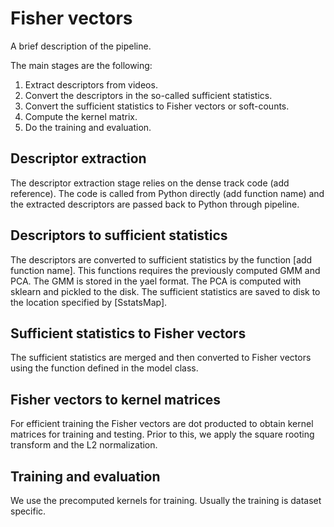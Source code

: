Fisher vectors
==============

A brief description of the pipeline.

The main stages are the following:

1. Extract descriptors from videos.
2. Convert the descriptors in the so-called sufficient statistics.
3. Convert the sufficient statistics to Fisher vectors or soft-counts.
4. Compute the kernel matrix.
5. Do the training and evaluation.

Descriptor extraction
---------------------

The descriptor extraction stage relies on the dense track code (add
reference). The code is called from Python directly (add function
name) and the extracted descriptors are passed back to Python through
pipeline.

Descriptors to sufficient statistics
------------------------------------

The descriptors are converted to sufficient statistics by the function
[add function name]. This functions requires the previously computed
GMM and PCA. The GMM is stored in the yael format. The PCA is computed
with sklearn and pickled to the disk. The sufficient statistics are
saved to disk to the location specified by [SstatsMap].

Sufficient statistics to Fisher vectors
---------------------------------------

The sufficient statistics are merged and then converted to Fisher
vectors using the function defined in the model class.

Fisher vectors to kernel matrices
---------------------------------

For efficient training the Fisher vectors are dot producted to obtain
kernel matrices for training and testing. Prior to this, we apply the
square rooting transform and the L2 normalization.

Training and evaluation
-----------------------

We use the precomputed kernels for training. Usually the training is
dataset specific.
